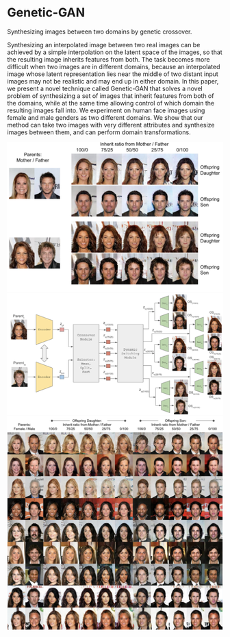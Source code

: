 # Genetic-GAN
Synthesizing images between two domains by genetic crossover.

Synthesizing an interpolated image between two real images can be achieved by a simple interpolation on the latent space of the images, so that the resulting image inherits features from both. The task becomes more difficult when two images are in different domains, because an interpolated image whose latent representation lies near the middle of two distant input images may not be realistic and may end up in either domain. In this paper, we present a novel technique called Genetic-GAN that solves a novel problem of synthesizing a set of images that inherit features from both of the domains, while at the same time allowing control of which domain the resulting images fall into. We experiment on human face images using female and male genders as two different domains. We show that our method can take two images with very different attributes and synthesize images between them, and can perform domain transformations.



![Gentic-GAN](/example1_2.jpg?raw=true "Result of Genetic-GAN")
![Gentic-GAN](/example6_2.jpg?raw=true "Genetic-GAN Architecture")
![Gentic-GAN](/example7_2.jpg?raw=true "Result of Genetic-GAN")
